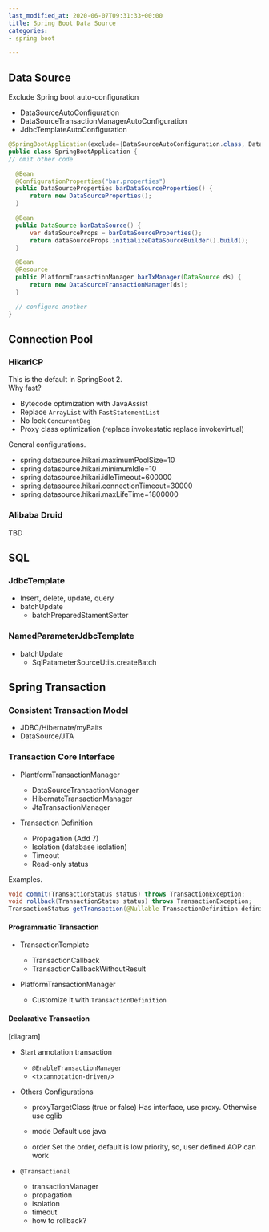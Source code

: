 ```yaml
---
last_modified_at: 2020-06-07T09:31:33+00:00
title: Spring Boot Data Source
categories:
- spring boot

---
```

## Data Source

Exclude Spring boot auto-configuration

* DataSourceAutoConfiguration
* DataSourceTransactionManagerAutoConfiguration
* JdbcTemplateAutoConfiguration

```java
@SpringBootApplication(exclude={DataSourceAutoConfiguration.class, DataSourceTransactionManagerAutoConfiguration.class, JdbcTemplateAutoConfiguration.class})
public class SpringBootApplication {
// omit other code

  @Bean
  @ConfigurationProperties("bar.properties")
  public DataSourceProperties barDataSourceProperties() {
      return new DataSourceProperties();
  }

  @Bean
  public DataSource barDataSource() {
      var dataSourceProps = barDataSourceProperties();
      return dataSourceProps.initializeDataSourceBuilder().build();
  }

  @Bean
  @Resource
  public PlatformTransactionManager barTxManager(DataSource ds) {
      return new DataSourceTransactionManager(ds);
  }

  // configure another
}
```

## Connection Pool
### HikariCP
This is the default in SpringBoot 2.  
Why fast?
* Bytecode optimization with JavaAssist
* Replace `ArrayList` with `FastStatementList`
* No lock `ConcurentBag`
* Proxy class optimization (replace invokestatic replace invokevirtual)

General configurations.
* spring.datasource.hikari.maximumPoolSize=10
* spring.datasource.hikari.minimumIdle=10
* spring.datasource.hikari.idleTimeout=600000
* spring.datasource.hikari.connectionTimeout=30000
* spring.datasource.hikari.maxLifeTime=1800000

### Alibaba Druid
TBD

## SQL
### JdbcTemplate
* Insert, delete, update, query
* batchUpdate
  * batchPreparedStamentSetter
  
### NamedParameterJdbcTemplate
* batchUpdate
  * SqlPatameterSourceUtils.createBatch
  
## Spring Transaction
### Consistent Transaction Model
* JDBC/Hibernate/myBaits
* DataSource/JTA

### Transaction Core Interface
* PlantformTransactionManager
  * DataSourceTransactionManager
  * HibernateTransactionManager
  * JtaTransactionManager
  
* Transaction Definition
  * Propagation (Add 7)
  * Isolation (database isolation)
  * Timeout
  * Read-only status

Examples.

```java
void commit(TransactionStatus status) throws TransactionException;
void rollback(TransactionStatus status) throws TransactionException;
TransactionStatus getTransaction(@Nullable TransactionDefinition definition) throws TransactionException;
```

#### Programmatic Transaction
* TransactionTemplate
  * TransactionCallback
  * TransactionCallbackWithoutResult
  
* PlatformTransactionManager
  * Customize it with `TransactionDefinition`
  
#### Declarative Transaction
[diagram]
* Start annotation transaction
  * `@EnableTransactionManager`
  * `<tx:annotation-driven/>`
  
* Others Configurations
  * proxyTargetClass (true or false)
    Has interface, use proxy. Otherwise use cglib
    
  * mode
    Default use java
  * order
    Set the order, default is low priority, so, user defined AOP can work

* `@Transactional`
  * transactionManager
  * propagation
  * isolation
  * timeout
  * how to rollback?
